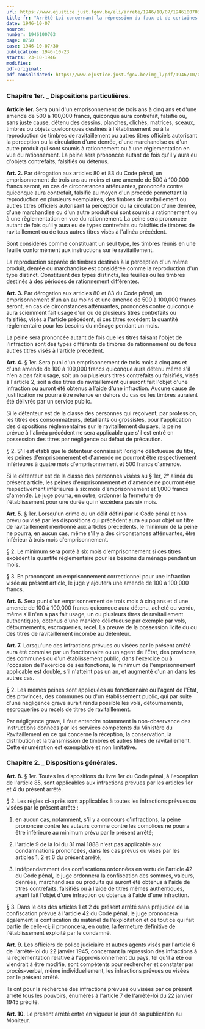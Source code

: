 ```yaml
---
url: https://www.ejustice.just.fgov.be/eli/arrete/1946/10/07/1946100703/justel
title-fr: "Arrêté-Loi concernant la répression du faux et de certaines autres infractions en matière de timbres et autres titres de ravitaillement"
date: 1946-10-07
source:
number: 1946100703
page: 8750
case: 1946-10-07/30
publication: 1946-10-23
starts: 23-10-1946
modifies:
pdf-original:
pdf-consolidated: https://www.ejustice.just.fgov.be/img_l/pdf/1946/10/07/1946100703_F.pdf
---
```


### Chapitre 1er. _ Dispositions particulières.

**Article 1er.** Sera puni d'un emprisonnement de trois ans à cinq ans et d'une amende de 500 à 100,000 francs, quiconque aura contrefait, falsifié ou, sans juste cause, détenu des dessins, planches, clichés, matrices, sceaux, timbres ou objets quelconques destinés à l'établissement ou à la reproduction de timbres de ravitaillement ou autres titres officiels autorisant la perception ou la circulation d'une denrée, d'une marchandise ou d'un autre produit qui sont soumis à rationnement ou à une réglementation en vue du rationnement. La peine sera prononcée autant de fois qu'il y aura eu d'objets contrefaits, falsifiés ou détenus.

**Art. 2.** Par dérogation aux articles 80 et 83 du Code pénal, un emprisonnement de trois ans au moins et une amende de 500 à 100,000 francs seront, en cas de circonstances atténuantes, prononcés contre quiconque aura contrefait, falsifié au moyen d'un procédé permettant la reproduction en plusieurs exemplaires, des timbres de ravitaillement ou autres titres officiels autorisant la perception ou la circulation d'une denrée, d'une marchandise ou d'un autre produit qui sont soumis à rationnement ou à une règlementation en vue du rationnement. La peine sera prononcée autant de fois qu'il y aura eu de types contrefaits ou falsifiés de timbres de ravitaillement ou de tous autres titres visés à l'alinéa précédent.

Sont considérés comme constituant un seul type, les timbres réunis en une feuille conformément aux instructions sur le ravitaillement.

La reproduction séparée de timbres destinés à la perception d'un même produit, denrée ou marchandise est considérée comme la reproduction d'un type distinct. Constituent des types distincts, les feuilles ou les timbres destinés à des périodes de rationnement différentes.

**Art. 3.** Par dérogation aux articles 80 et 83 du Code pénal, un emprisonnement d'un an au moins et une amende de 500 à 100,000 francs seront, en cas de circonstances atténuantes, prononcés contre quiconque aura sciemment fait usage d'un ou de plusieurs titres contrefaits ou falsifiés, visés à l'article précédent, si ces titres excèdent la quantité réglementaire pour les besoins du ménage pendant un mois.

La peine sera prononcée autant de fois que les titres faisant l'objet de l'infraction sont des types différents de timbres de rationnement ou de tous autres titres visés à l'article précédent.

**Art. 4.** § 1er. Sera puni d'un emprisonnement de trois mois à cinq ans et d'une amende de 100 à 100,000 francs quiconque aura détenu même s'il n'en a pas fait usage, soit un ou plusieurs titres contrefaits ou falsifiés, visés à l'article 2, soit à des titres de ravitaillement qui auront fait l'objet d'une infraction ou auront été obtenus à l'aide d'une infraction. Aucune cause de justification ne pourra être retenue en dehors du cas où les timbres auraient été délivrés par un service public.

Si le détenteur est de la classe des personnes qui reçoivent, par profession, les titres des consommateurs, détaillants ou grossistes, pour l'application des dispositions réglementaires sur le ravitaillement du pays, la peine prévue à l'alinéa précédent ne sera applicable que s'il est entré en possession des titres par négligence ou défaut de précaution.

§ 2. S'il est établi que le détenteur connaissait l'origine délictueuse du titre, les peines d'emprisonnement et d'amende ne pourront être respectivement inférieures à quatre mois d'emprisonnement et 500 francs d'amende.

Si le détenteur est de la classe des personnes visées au § 1er, 2° alinéa du présent article, les peines d'emprisonnement et d'amende ne pourront être respectivement inférieures à six mois d'emprisonnement et 1,000 francs d'amende. Le juge pourra, en outre, ordonner la fermeture de l'établissement pour une durée qui n'excédera pas six mois.

**Art. 5.** § 1er. Lorsqu'un crime ou un délit défini par le Code pénal et non prévu ou visé par les dispositions qui précèdent aura eu pour objet un titre de ravitaillement mentionné aux articles précédents, le minimum de la peine ne pourra, en aucun cas, même s'il y a des circonstances atténuantes, être inférieur à trois mois d'emprisonnement.

§ 2. Le minimum sera porté à six mois d'emprisonnement si ces titres excèdent la quantité réglementaire pour les besoins du ménage pendant un mois.

§ 3. En prononçant un emprisonnement correctionnel pour une infraction visée au présent article, le juge y ajoutera une amende de 100 à 100,000 francs.

**Art. 6.** Sera puni d'un emprisonnement de trois mois à cinq ans et d'une amende de 100 à 100,000 francs quiconque aura détenu, acheté ou vendu, même s'il n'en a pas fait usage, un ou plusieurs titres de ravitaillement authentiques, obtenus d'une manière délictueuse par exemple par vols, détournements, escroqueries, recel. La preuve de la possession licite du ou des titres de ravitaillement incombe au détenteur.

**Art. 7.** Lorsqu'une des infractions prévues ou visées par le présent arrêté aura été commise par un fonctionnaire ou un agent de l'Etat, des provinces, des communes ou d'un établissement public, dans l'exercice ou à l'occasion de l'exercice de ses fonctions, le minimum de l'emprisonnement applicable est doublé, s'il n'atteint pas un an, et augmenté d'un an dans les autres cas.

§ 2. Les mêmes peines sont appliquées au fonctionnaire ou l'agent de l'Etat, des provinces, des communes ou d'un établissement public, qui par suite d'une négligence grave aurait rendu possible les vols, détournements, escroqueries ou recels de titres de ravitaillement.

Par négligence grave, il faut entendre notamment la non-observance des instructions données par les services compétents du Ministère du Ravitaillement en ce qui concerne la réception, la conservation, la distribution et la transmission de timbres et autres titres de ravitaillement. Cette énumération est exemplative et non limitative.

### Chapitre 2. _ Dispositions générales.

**Art. 8.** § 1er. Toutes les dispositions du livre 1er du Code pénal, à l'exception de l'article 85, sont applicables aux infractions prévues par les articles 1er et 4 du présent arrêté.

§ 2. Les règles ci-après sont applicables à toutes les infractions prévues ou visées par le présent arrêté :

1. en aucun cas, notamment, s'il y a concours d'infractions, la peine prononcée contre les auteurs comme contre les complices ne pourra être inférieure au minimum prévu par le présent arrêté;

2. l'article 9 de la loi du 31 mai 1888 n'est pas applicable aux condamnations prononcées, dans les cas prévus ou visés par les articles 1, 2 et 6 du présent arrêté;

3. indépendamment des confiscations ordonnées en vertu de l'article 42 du Code pénal, le juge ordonnera la confiscation des sommes, valeurs, denrées, marchandises ou produits qui auront été obtenus à l'aide de titres contrefaits, falsifiés ou à l'aide de titres mêmes authentiques, ayant fait l'objet d'une infraction ou obtenus à l'aide d'une infraction.

§ 3. Dans le cas des articles 1 et 2 du présent arrêté sans préjudice de la confiscation prévue à l'article 42 du Code pénal, le juge prononcera également la confiscation du matériel de l'exploitation et de tout ce qui fait partie de celle-ci; il prononcera, en outre, la fermeture définitive de l'établissement exploité par le condamné.

**Art. 9.** Les officiers de police judiciaire et autres agents visés par l'article 6 de l'arrêté-loi du 22 janvier 1945, concernant la répression des infractions à la réglementation relative à l'approvisionnement du pays, tel qu'il a été ou viendrait à être modifié, sont compétents pour rechercher et constater par procès-verbal, même individuellement, les infractions prévues ou visées par le présent arrêté.

Ils ont pour la recherche des infractions prévues ou visées par ce présent arrêté tous les pouvoirs, énumérés à l'article 7 de l'arrêté-loi du 22 janvier 1945 précité.

**Art. 10.** Le présent arrêté entre en vigueur le jour de sa publication au Moniteur.
